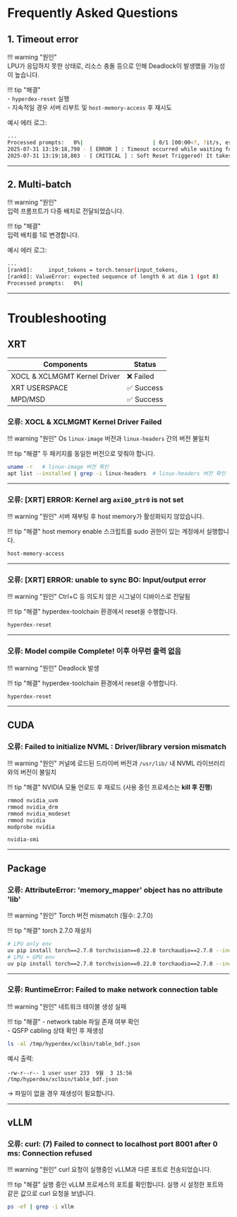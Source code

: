 <!---
Copyright 2024 The HyperAccel Inc. All rights reserved.
-->
# Frequently Asked Questions

## 1. Timeout error

!!! warning "원인"  
    LPU가 응답하지 못한 상태로, 리소스 충돌 등으로 인해 Deadlock이 발생했을 가능성이 높습니다. 

!!! tip "해결"  
    - `hyperdex-reset` 실행  
    - 지속적일 경우 서버 리부트 및 `host-memory-access` 후 재시도  

예시 에러 로그:
```bash
...
Processed prompts:   0%|                      | 0/1 [00:00<?, ?it/s, est. speed input: 0.00 toks/s, output: 0.00 toks/s2025-07-31 13:19:18,798 - [ ERROR ] : Timeout occurred while waiting for the LPU to generate tokens.
2025-07-31 13:19:18,798 - [ ERROR ] : Timeout occurred while waiting for the LPU to generate tokens.
2025-07-31 13:19:18,803 - [ CRITICAL ] : Soft Reset Triggered! It takes about 3 seconds in multi LPU config...
```

---

## 2. Multi-batch

!!! warning "원인"  
    입력 프롬프트가 다중 배치로 전달되었습니다.

!!! tip "해결"  
    입력 배치를 1로 변경합니다.

예시 에러 로그:
```bash
...
[rank0]:     input_tokens = torch.tensor(input_tokens,
[rank0]: ValueError: expected sequence of length 6 at dim 1 (got 8)
Processed prompts:   0%|  
```


---

# Troubleshooting

## XRT

| Components                        | Status   |
|-----------------------------------|----------|
| XOCL & XCLMGMT Kernel Driver      | ❌ Failed |
| XRT USERSPACE                     | ✅ Success |
| MPD/MSD                           | ✅ Success |


### 오류: XOCL & XCLMGMT Kernel Driver Failed  

!!! warning "원인"
    Os `linux-image` 버전과 `linux-headers` 간의 버전 불일치  

!!! tip "해결"
    두 패키지를 동일한 버전으로 맞춰야 합니다. 

```bash
uname -r   # linux-image 버전 확인
apt list --installed | grep -i linux-headers  # linux-headers 버전 확인
```


---

### 오류: [XRT] ERROR: Kernel arg `axi00_ptr0` is not set  

!!! warning "원인"
    서버 재부팅 후 host memory가 활성화되지 않았습니다.

!!! tip "해결"
    host memory enable 스크립트를 sudo 권한이 있는 계정에서 실행합니다.

```bash
host-memory-access
```


---

### 오류: [XRT] ERROR: unable to sync BO: Input/output error  

!!! warning "원인"
    Ctrl+C 등 의도치 않은 시그널이 디바이스로 전달됨  

!!! tip "해결"
    hyperdex-toolchain 환경에서 reset을 수행합니다.

```bash
hyperdex-reset
```


---

### 오류: Model compile Complete! 이후 아무런 출력 없음  

!!! warning "원인"
    Deadlock 발생  

!!! tip "해결"
    hyperdex-toolchain 환경에서 reset을 수행합니다.

```bash
hyperdex-reset
```


---

## CUDA

### 오류: Failed to initialize NVML : Driver/library version mismatch  

!!! warning "원인"
    커널에 로드된 드라이버 버전과 `/usr/lib/` 내 NVML 라이브러리와의 버전이 불일치

!!! tip "해결"
    NVIDIA 모듈 언로드 후 재로드
    (사용 중인 프로세스는 **kill 후 진행**)  

```bash
rmmod nvidia_uvm
rmmod nvidia_drm
rmmod nvidia_modeset
rmmod nvidia
modprobe nvidia

nvidia-smi
```

---

## Package

### 오류: AttributeError: 'memory_mapper' object has no attribute 'lib'  

!!! warning "원인"
    Torch 버전 mismatch (필수: 2.7.0)  

!!! tip "해결"
    torch 2.7.0 재설치  

```bash
# LPU only env
uv pip install torch==2.7.0 torchvision==0.22.0 torchaudio==2.7.0 --index-url https://download.pytorch.org/whl/cpu
# LPU + GPU env
uv pip install torch==2.7.0 torchvision==0.22.0 torchaudio==2.7.0 --index-url https://download.pytorch.org/whl/cu126
```


---

### 오류: RuntimeError: Failed to make network connection table  

!!! warning "원인"
    네트워크 테이블 생성 실패  

!!! tip "해결"
    - network table 파일 존재 여부 확인  
    - QSFP cabling 상태 확인 후 재생성  

```bash
ls -al /tmp/hyperdex/xclbin/table_bdf.json
```

예시 출력:  
```
-rw-r--r-- 1 user user 233  9월  3 15:56 /tmp/hyperdex/xclbin/table_bdf.json
```

→ 파일이 없을 경우 재생성이 필요합니다.  


---

## vLLM

### 오류: curl: (7) Failed to connect to localhost port 8001 after 0 ms: Connection refused

!!! warning "원인"
    curl 요청이 실행중인 vLLM과 다른 포트로 전송되었습니다.

!!! tip "해결"
    실행 중인 vLLM 프로세스의 포트를 확인합니다. 
    실행 시 설정한 포트와 같은 값으로 curl 요청을 보냅니다.

```bash
ps -ef | grep -i vllm
```



